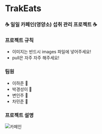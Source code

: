 # TrakEats
### :coffee: 일일 카페인(영양소) 섭취 관리 프로젝트 :coffee:

### 프로젝트 규칙
  - 이미지는 반드시 images 파일에 넣어주세요!
  - pull은 자주 자주 해주세요!

### 팀원
- 이하준 :eagle:
- 박경성이 :hamster:
- 변인주 :leopard:
- 차민준 :dog:



### 프로젝트 설명
![카페인](https://github.com/user-attachments/assets/be891ccf-4f2a-4b1c-a563-3a14d0abb679)

